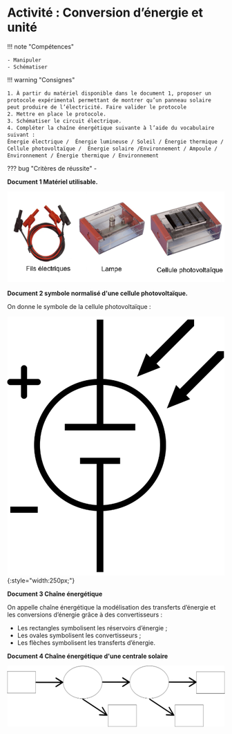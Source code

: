 # Activité : Conversion d’énergie et unité

!!! note "Compétences"

    - Manipuler
    - Schématiser 

!!! warning "Consignes"

    1. À partir du matériel disponible dans le document 1, proposer un protocole expérimental permettant de montrer qu’un panneau solaire peut produire de l’électricité. Faire valider le protocole
    2. Mettre en place le protocole.
    3. Schématiser le circuit électrique.
    4. Compléter la chaîne énergétique suivante à l’aide du vocabulaire suivant : 
    Énergie électrique /  Énergie lumineuse / Soleil / Énergie thermique / Cellule photovoltaïque /  Énergie solaire /Environnement / Ampoule / Environnement / Énergie thermique / Environnement
   
??? bug "Critères de réussite"
    - 




**Document 1 Matériel utilisable.**

![](pictures/materielCellulePhotoVolt.png)


**Document 2 symbole normalisé d'une cellule photovoltaïque.**

On donne le symbole de la cellule photovoltaïque :

![](pictures/schemaCellulePhotoVolt.png){:style="width:250px;"}


**Document 3 Chaîne énergétique**

On appelle chaîne énergétique la modélisation des transferts d’énergie et les conversions d’énergie grâce à des convertisseurs : 

- Les rectangles symbolisent les réservoirs d’énergie ;
- Les ovales symbolisent les convertisseurs ;
- Les flèches symbolisent les transferts d’énergie.

**Document 4 Chaîne énergétique d'une centrale solaire**

![](pictures/chaineEnergetiqueCentralSol.png)


